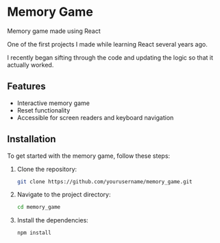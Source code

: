 # Memory Game

Memory game made using React

One of the first projects I made while learning React several years ago.

I recently began sifting through the code and updating the logic so that it actually worked.

## Features

- Interactive memory game
- Reset functionality
- Accessible for screen readers and keyboard navigation

## Installation

To get started with the memory game, follow these steps:

1. Clone the repository:
   ```sh
   git clone https://github.com/yourusername/memory_game.git
   ```
2. Navigate to the project directory:
   ```sh
   cd memory_game
   ```
3. Install the dependencies:
   ```sh
   npm install
   ```
